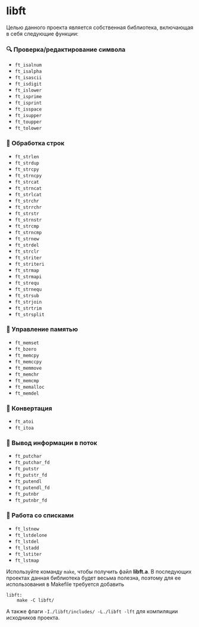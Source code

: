 # libft
Целью данного проекта является собственная библиотека, включающая в себя следующие функции:
### :mag: Проверка/редактирование символа
- `ft_isalnum`
- `ft_isalpha`
- `ft_isascii`
- `ft_isdigit`
- `ft_islower`
- `ft_isprime`
- `ft_isprint`
- `ft_isspace`
- `ft_isupper`
- `ft_toupper`
- `ft_tolower`

### :pencil: Обработка строк
- `ft_strlen`
- `ft_strdup`
- `ft_strcpy`
- `ft_strncpy`
- `ft_strcat`
- `ft_strncat`
- `ft_strlcat`
- `ft_strchr`
- `ft_strrchr`
- `ft_strstr`
- `ft_strnstr`
- `ft_strcmp`
- `ft_strncmp`
- `ft_strnew`
- `ft_strdel`
- `ft_strclr`
- `ft_striter`
- `ft_striteri`
- `ft_strmap`
- `ft_strmapi`
- `ft_strequ`
- `ft_strnequ`
- `ft_strsub`
- `ft_strjoin`
- `ft_strtrim`
- `ft_strsplit`

### :floppy_disk: Управление памятью
- `ft_memset`
- `ft_bzero`
- `ft_memcpy`
- `ft_memccpy`
- `ft_memmove`
- `ft_memchr`
- `ft_memcmp`
- `ft_memalloc`
- `ft_memdel`

### :repeat: Конвертация
- `ft_atoi`
- `ft_itoa`

### :scroll: Вывод информации в поток
- `ft_putchar`
- `ft_putchar_fd`
- `ft_putstr`
- `ft_putstr_fd`
- `ft_putendl`
- `ft_putendl_fd`
- `ft_putnbr`
- `ft_putnbr_fd`

### :page_facing_up: Работа со списками
- `ft_lstnew`
- `ft_lstdelone`
- `ft_lstdel`
- `ft_lstadd`
- `ft_lstiter`
- `ft_lstmap`

Используйте команду `make`, чтобы получить файл **libft.a**.
В последующих проектах данная библиотека будет весьма полезна, поэтому для ее использования в Makefile требуется добавить
```
libft:
    make -C libft/
```
А также флаги `-I./libft/includes/ -L./libft -lft` для компиляции исходников проекта.
